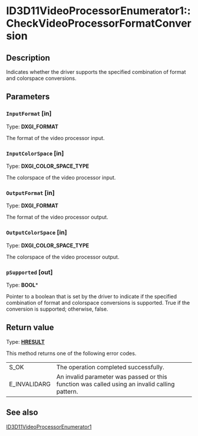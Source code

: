# ID3D11VideoProcessorEnumerator1::CheckVideoProcessorFormatConversion

## Description

Indicates whether the driver supports the specified combination of format and colorspace conversions.

## Parameters

### `InputFormat` [in]

Type: **DXGI_FORMAT**

The format of the video processor input.

### `InputColorSpace` [in]

Type: **DXGI_COLOR_SPACE_TYPE**

The colorspace of the video processor input.

### `OutputFormat` [in]

Type: **DXGI_FORMAT**

The format of the video processor output.

### `OutputColorSpace` [in]

Type: **DXGI_COLOR_SPACE_TYPE**

The colorspace of the video processor output.

### `pSupported` [out]

Type: **BOOL***

Pointer to a boolean that is set by the driver to indicate if the specified combination of format and colorspace conversions is supported. True if the conversion is supported; otherwise, false.

## Return value

Type: **[HRESULT](https://learn.microsoft.com/windows/win32/com/structure-of-com-error-codes)**

This method returns one of the following error codes.

|  |  |
| --- | --- |
| S_OK | The operation completed successfully. |
| E_INVALIDARG | An invalid parameter was passed or this function was called using an invalid calling pattern. |

## See also

[ID3D11VideoProcessorEnumerator1](https://learn.microsoft.com/windows/desktop/api/d3d11_1/nn-d3d11_1-id3d11videoprocessorenumerator1)